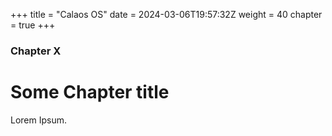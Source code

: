 +++
title = "Calaos OS"
date = 2024-03-06T19:57:32Z
weight = 40
chapter = true
+++

### Chapter X

# Some Chapter title

Lorem Ipsum.